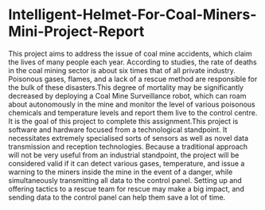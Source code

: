 # Intelligent-Helmet-For-Coal-Miners-Mini-Project-Report
This project aims to address the issue of coal mine accidents, which claim the lives of many people each year. According to studies, the rate of deaths in the coal mining sector is about six times that of all private industry. Poisonous gases, flames, and a lack of a rescue method are responsible for the bulk of these disasters.This degree of mortality may be significantly decreased by deploying a Coal Mine Surveillance robot, which can roam about autonomously in the mine and monitor the level of various poisonous chemicals and temperature levels and report them live to the control centre. It is the goal of this project to complete this assignment.This project is software and hardware focused from a technological standpoint. It necessitates extremely specialised sorts of sensors as well as novel data transmission and reception technologies. Because a traditional approach will not be very useful from an industrial standpoint, the project will be considered valid if it can detect various gases, temperature, and issue a warning to the miners inside the mine in the event of a danger, while simultaneously transmitting all data to the control panel. Setting up and offering tactics to a rescue team for rescue may make a big impact, and sending data to the control panel can help them save a lot of time.

